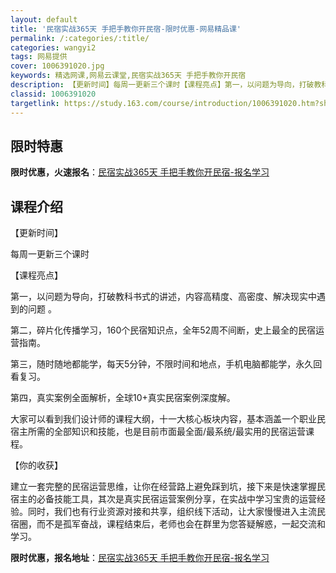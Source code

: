 ```yaml
---
layout: default
title: '民宿实战365天 手把手教你开民宿-限时优惠-网易精品课'
permalink: /:categories/:title/
categories: wangyi2
tags: 网易提供
cover: 1006391020.jpg
keywords: 精选网课,网易云课堂,民宿实战365天 手把手教你开民宿
description: 【更新时间】每周一更新三个课时【课程亮点】第一，以问题为导向，打破教科书式的讲述，内容高精度、高密度、解决现实中遇到的问
classid: 1006391020
targetlink: https://study.163.com/course/introduction/1006391020.htm?share=1&shareId=1025206652&utm_campaign=share&utm_medium=iphoneShare&utm_source=&utm_u=1025206652
---
```


## 限时特惠

**限时优惠，火速报名**：[民宿实战365天 手把手教你开民宿-报名学习](https://study.163.com/course/introduction/1006391020.htm?share=1&shareId=1025206652&utm_campaign=share&utm_medium=iphoneShare&utm_source=&utm_u=1025206652)

## 课程介绍

【更新时间】

每周一更新三个课时

【课程亮点】

第一，以问题为导向，打破教科书式的讲述，内容高精度、高密度、解决现实中遇到的问题 。

第二，碎片化传播学习，160个民宿知识点，全年52周不间断，史上最全的民宿运营指南。

第三，随时随地都能学，每天5分钟，不限时间和地点，手机电脑都能学，永久回看复习。

第四，真实案例全面解析，全球10+真实民宿案例深度解。

大家可以看到我们设计师的课程大纲，十一大核心板块内容，基本涵盖一个职业民宿主所需的全部知识和技能，也是目前市面最全面/最系统/最实用的民宿运营课程。

【你的收获】

建立一套完整的民宿运营思维，让你在经营路上避免踩到坑，接下来是快速掌握民宿主的必备技能工具，其次是真实民宿运营案例分享，在实战中学习宝贵的运营经验。同时，我们也有行业资源对接和共享，组织线下活动，让大家慢慢进入主流民宿圈，而不是孤军奋战，课程结束后，老师也会在群里为您答疑解惑，一起交流和学习。

**限时优惠，报名地址**：[民宿实战365天 手把手教你开民宿-报名学习](https://study.163.com/course/introduction/1006391020.htm?share=1&shareId=1025206652&utm_campaign=share&utm_medium=iphoneShare&utm_source=&utm_u=1025206652)

